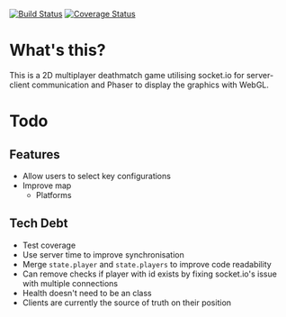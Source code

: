 [![Build Status](https://travis-ci.org/jackharvey1/pewpew.svg?branch=master)](https://travis-ci.org/jackharvey1/pewpew)
[![Coverage Status](https://coveralls.io/repos/github/jackharvey1/pewpew/badge.svg?branch=master)](https://coveralls.io/github/jackharvey1/pewpew?branch=master)

# What's this?
This is a 2D multiplayer deathmatch game utilising socket.io for server-client communication and Phaser to display the graphics with WebGL.

# Todo
## Features
- Allow users to select key configurations
- Improve map
  - Platforms

## Tech Debt
- Test coverage
- Use server time to improve synchronisation
- Merge `state.player` and `state.players` to improve code readability
- Can remove checks if player with id exists by fixing socket.io's issue with multiple connections
- Health doesn't need to be an class
- Clients are currently the source of truth on their position
